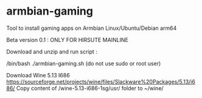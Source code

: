 # armbian-gaming
Tool to install gaming apps on Armbian Linux/Ubuntu/Debian arm64

Beta version 0.1 : ONLY FOR HIRSUTE MAINLINE

Download and unzip and run script : 

/bin/bash ./armbian-gaming.sh (do not use sudo or root user)

Download Wine 5.13 I686 
https://sourceforge.net/projects/wine/files/Slackware%20Packages/5.13/i686/
Copy content of /wine-5.13-i686-1sg/usr/ folder to ~/wine/

